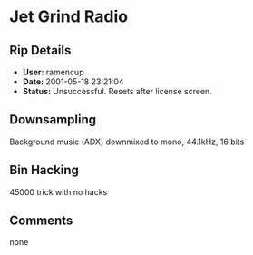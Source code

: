 # Jet Grind Radio

## Rip Details

- **User:** ramencup
- **Date:** 2001-05-18 23:21:04
- **Status:** Unsuccessful.  Resets after license screen.

## Downsampling

Background music (ADX) downmixed to mono, 44.1kHz, 16 bits

## Bin Hacking

45000 trick with no hacks

## Comments

none

